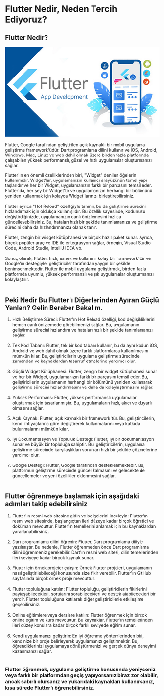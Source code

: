 # Flutter Nedir, Neden Tercih Ediyoruz?

## Flutter Nedir?

![flutter](https://github.com/canuzun1/Flutter-Nedir/blob/main/flutter.png)

<p>
Flutter, Google tarafından geliştirilen açık kaynaklı bir mobil uygulama geliştirme framework'üdür. 
Dart programlama dilini kullanır ve iOS, Android, Windows, Mac, Linux ve web dahil olmak üzere birden fazla platformda çalışabilen yüksek performanslı, 
güzel ve hızlı uygulamalar oluşturmanızı sağlar.
</p>
Flutter'ın en önemli özelliklerinden biri, "Widget" denilen öğelerin kullanımıdır. 
Widget'lar, uygulamanızın kullanıcı arayüzünün temel yapı taşlarıdır ve her bir Widget, uygulamanızın farklı bir parçasını temsil eder. 
Flutter'da, her şey bir Widget'tir ve uygulamanızın herhangi bir bölümünü yeniden kullanmak için kolayca Widget'larınızı birleştirebilirsiniz.
</br></br>
Flutter ayrıca "Hot Reload" özelliğiyle tanınır, bu da geliştirme sürecini hızlandırmak için oldukça kullanışlıdır. 
Bu özellik sayesinde, kodunuzu değiştirdiğinizde, uygulamanızın canlı önizlemesini hızlıca güncelleyebilirsiniz. 
Bu, hataları hızlı bir şekilde tanımlamanıza ve geliştirme sürecini daha da hızlandırmanıza olanak tanır.
</br></br>
Flutter, zengin bir widget kütüphanesi ve birçok hazır paket sunar. 
Ayrıca, birçok popüler araç ve IDE ile entegrasyon sağlar, örneğin, Visual Studio Code, Android Studio, IntelliJ IDEA vb.
</br></br>
Sonuç olarak, Flutter, hızlı, esnek ve kullanımı kolay bir framework'tür ve Google'ın desteğiyle, geliştiriciler tarafından yaygın bir şekilde benimsenmektedir. 
Flutter ile mobil uygulama geliştirmek, birden fazla platformda uyumlu, yüksek performanslı ve şık uygulamalar oluşturmanızı kolaylaştırır.
</br></br>

## Peki Nedir Bu Flutter'ı Diğerlerinden Ayıran Güçlü Yanları? Gelin Beraber Bakalım.

1) Hızlı Geliştirme Süreci: Flutter'ın Hot Reload özelliği, kod değişikliklerini hemen canlı önizlemede görebilmenizi sağlar. 
Bu, uygulamanın geliştirme sürecini hızlandırır ve hataları hızlı bir şekilde tanımlamanızı sağlar.
</br></br>
2) Tek Kod Tabanı: Flutter, tek bir kod tabanı kullanır, bu da aynı kodun iOS, Android ve web dahil olmak üzere farklı platformlarda kullanılmasını mümkün kılar. 
Bu, geliştiricilerin uygulama geliştirme sürecinde zamandan ve kaynaklardan tasarruf etmelerine yardımcı olur.
</br></br>
3) Güçlü Widget Kütüphanesi: Flutter, zengin bir widget kütüphanesi sunar ve her bir Widget, uygulamanızın farklı bir parçasını temsil eder. 
Bu, geliştiricilerin uygulamanın herhangi bir bölümünü yeniden kullanarak geliştirme sürecini hızlandırmasını ve daha da kolaylaştırmasını sağlar.
</br></br>
4) Yüksek Performans: Flutter, yüksek performanslı uygulamalar oluşturmak için tasarlanmıştır. Bu, uygulamaların hızlı, akıcı ve duyarlı olmasını sağlar.
</br></br>
5) Açık Kaynak: Flutter, açık kaynaklı bir framework'tür. 
Bu, geliştiricilerin, kendi ihtiyaçlarına göre değiştirerek kullanmalarını veya katkıda bulunmalarını mümkün kılar.
</br></br>
6) İyi Dokümantasyon ve Topluluk Desteği: Flutter, iyi bir dokümantasyon sunar ve büyük bir topluluğa sahiptir. 
Bu, geliştiricilerin, uygulama geliştirme sürecinde karşılaştıkları sorunları hızlı bir şekilde çözmelerine yardımcı olur.
</br></br>
7) Google Desteği: Flutter, Google tarafından desteklenmektedir. 
Bu, platformun geliştirme sürecinde güncel kalmasını ve gelecekte de güncellemeler ve yeni özellikler eklenmesini sağlar.
</br></br>


## Flutter öğrenmeye başlamak için aşağıdaki adımları takip edebilirsiniz

1) Flutter'ın resmi web sitesine gidin ve belgelerini inceleyin: Flutter'ın resmi web sitesinde, başlangıçtan ileri düzeye kadar birçok öğretici ve doküman mevcuttur. 
Flutter'ın temellerini anlamak için bu kaynaklardan yararlanabilirsiniz.
</br></br>
2) Dart programlama dilini öğrenin: Flutter, Dart programlama diliyle yazılmıştır. Bu nedenle, Flutter öğrenmeden önce Dart programlama dilini öğrenmeniz gerekebilir. 
Dart'ın resmi web sitesi, dilin temellerinden ileri seviyeye kadar birçok kaynak sunar.
</br></br>
3) Flutter için örnek projeler çalışın: Örnek Flutter projeleri, uygulamanın nasıl geliştirilebileceği konusunda size fikir verebilir. 
Flutter'ın GitHub sayfasında birçok örnek proje mevcuttur.
</br></br>
4) Flutter topluluğuna katılın: Flutter topluluğu, geliştiricilerin fikirlerini paylaşabilecekleri, sorularını sorabilecekleri ve destek alabilecekleri bir yerdir. 
Flutter topluluğuna katılarak diğer geliştiricilerle etkileşime geçebilirsiniz.
</br></br>
5) Online eğitimlere veya derslere katılın: Flutter öğrenmek için birçok online eğitim ve kurs mevcuttur. 
Bu kaynaklar, Flutter'ın temellerinden ileri düzey konulara kadar birçok farklı seviyede eğitim sunar.
</br></br>
6) Kendi uygulamanızı geliştirin: En iyi öğrenme yöntemlerinden biri, kendinize bir proje belirleyerek uygulamanızı geliştirmektir. 
Bu, öğrendiklerinizi uygulamaya dönüştürmenizi ve gerçek dünya deneyimi kazanmanızı sağlar.
</br></br>

### Flutter öğrenmek, uygulama geliştirme konusunda yeniyseniz veya farklı bir platformdan geçiş yapıyorsanız biraz zor olabilir, ancak sabırlı olursanız ve yukarıdaki kaynakları kullanırsanız, kısa sürede Flutter'ı öğrenebilirsiniz.

